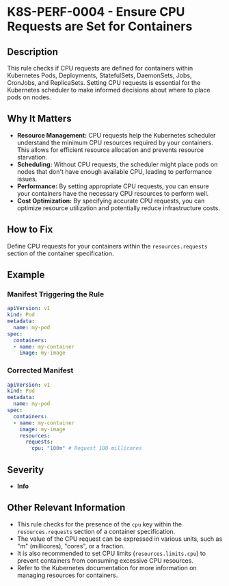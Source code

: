 # K8S-PERF-0004 - Ensure CPU Requests are Set for Containers

## Description

This rule checks if CPU requests are defined for containers within Kubernetes Pods, Deployments, StatefulSets, DaemonSets, Jobs, CronJobs, and ReplicaSets. Setting CPU requests is essential for the Kubernetes scheduler to make informed decisions about where to place pods on nodes.

## Why It Matters

-   **Resource Management:** CPU requests help the Kubernetes scheduler understand the minimum CPU resources required by your containers. This allows for efficient resource allocation and prevents resource starvation.
-   **Scheduling:** Without CPU requests, the scheduler might place pods on nodes that don't have enough available CPU, leading to performance issues.
-   **Performance:** By setting appropriate CPU requests, you can ensure your containers have the necessary CPU resources to perform well.
-   **Cost Optimization:** By specifying accurate CPU requests, you can optimize resource utilization and potentially reduce infrastructure costs.

## How to Fix

Define CPU requests for your containers within the `resources.requests` section of the container specification.

## Example

### Manifest Triggering the Rule

```yaml
apiVersion: v1
kind: Pod
metadata:
  name: my-pod
spec:
  containers:
  - name: my-container
    image: my-image
```

### Corrected Manifest

```yaml
apiVersion: v1
kind: Pod
metadata:
  name: my-pod
spec:
  containers:
  - name: my-container
    image: my-image
    resources:
      requests:
        cpu: "100m" # Request 100 millicores
```

## Severity

  - **Info**

## Other Relevant Information

-   This rule checks for the presence of the `cpu` key within the `resources.requests` section of a container specification.
-   The value of the CPU request can be expressed in various units, such as "m" (millicores), "cores", or a fraction.
-   It is also recommended to set CPU limits (`resources.limits.cpu`) to prevent containers from consuming excessive CPU resources.
-   Refer to the Kubernetes documentation for more information on managing resources for containers.
